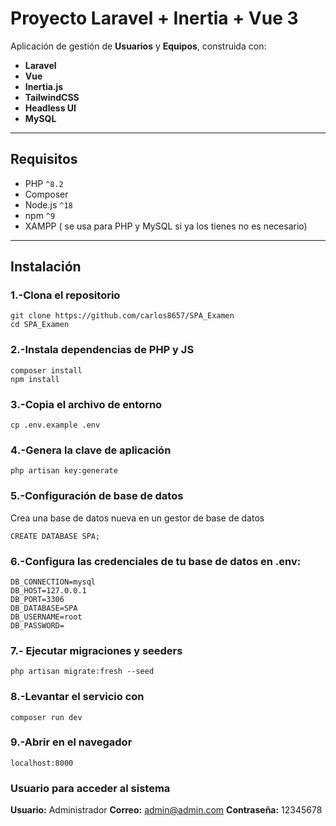 # Proyecto Laravel + Inertia + Vue 3

Aplicación de gestión de **Usuarios** y **Equipos**, construida con:

- **Laravel**
- **Vue**
- **Inertia.js**
- **TailwindCSS**
- **Headless UI**
- **MySQL**

---

## Requisitos

- PHP `^8.2`
- Composer
- Node.js `^18`
- npm `^9`
- XAMPP ( se usa para PHP y MySQL si ya los tienes no es necesario)
---

## Instalación

### 1.-Clona el repositorio
```
git clone https://github.com/carlos8657/SPA_Examen
cd SPA_Examen
```
### 2️.-Instala dependencias de PHP y JS
```
composer install
npm install
```
### 3️.-Copia el archivo de entorno
```
cp .env.example .env
```
### 4️.-Genera la clave de aplicación
```
php artisan key:generate
```
### 5.-Configuración de base de datos
Crea una base de datos nueva en un gestor de base de datos 
```
CREATE DATABASE SPA;
```
### 6.-Configura las credenciales de tu base de datos en .env:
```
DB_CONNECTION=mysql
DB_HOST=127.0.0.1
DB_PORT=3306
DB_DATABASE=SPA
DB_USERNAME=root
DB_PASSWORD=
```
### 7.- Ejecutar migraciones y seeders
```
php artisan migrate:fresh --seed
```
### 8.-Levantar el servicio con 
```
composer run dev
```
### 9.-Abrir en el navegador
```
localhost:8000
```

### Usuario para acceder al sistema
**Usuario:** Administrador
**Correo:** admin@admin.com
**Contraseña:** 12345678

